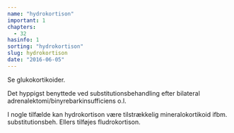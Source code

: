 ```yaml
---
name: "hydrokortison"
important: 1
chapters:  
  - 32
hasinfo: 1
sorting: "hydrokortison"
slug: hydrokortison
date: "2016-06-05"
---
```


Se glukokortikoider.

Det hyppigst benyttede ved substitutionsbehandling efter bilateral adrenalektomi/binyrebarkinsufficiens o.l.

I nogle tilfælde kan hydrokortison være tilstrækkelig mineralokortikoid ifbm. substitutionsbeh. Ellers tilføjes fludrokortison.
